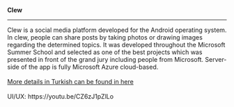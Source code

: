 <b> Clew </b>
<hr>
Clew is a social media platform developed for the Android operating system. In clew, people can share posts by taking photos or drawing images regarding the determined topics. It was developed throughout the Microsoft Summer School and selected as one of the best projects which was presented in front of the grand jury including people from Microsoft. Server-side of the app is fully Microsoft Azure cloud-based.
</br></br>
<a href="http://barisaraci.com/clew">More details in Turkish can be found in here</a>
</br></br>
UI/UX: https://youtu.be/CZ6zJ1pZlLo
